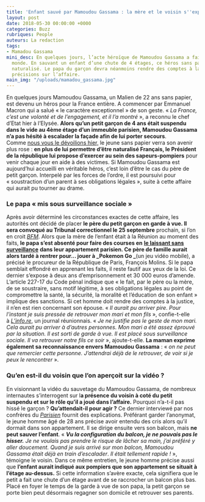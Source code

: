 ```yaml
---
title: 'Enfant sauvé par Mamoudou Gassama : la mère et le voisin s''expriment'
layout: post
date: 2018-05-30 00:00:00 +0000
categories: Buzz
rubriques: People
auteurs: La redaction
tags:
- Mamadou Gassama
mini_desc: En quelques jours, l’acte héroïque de Mamoudou Gassama a fait le tour du
  monde. En sauvant un enfant d’une chute de 4 étages, ce héros sans papier, se verra
  naturalisé. Le papa du garçon devra néanmoins rendre des comptes à la justice. Quelques
  précisions sur l’affaire.
main_img: "/uploads/mamadou_gassama.jpg"
---
```

En quelques jours Mamoudou Gassama, un Malien de 22 ans sans papier, est devenu un héros pour la France entière. A commencer par Emmanuel Macron qui a salué « le caractère exceptionnel » de son geste. « _La France, c’est une volonté et de l’engagement, et il l’a montré_ », a reconnu le chef d’Etat hier à l’Elysée. **Alors qu’un petit garçon de 4 ans était suspendu dans le vide au 4ème étage d’un immeuble parisien, Mamoudou Gassama n’a pas hésité à escalader la façade afin de lui porter secours**. Comme [nous vous le dévoilions hier,](http://www.magicmaman.com/un-homme-sauve-un-enfant-suspendu-dans-le-vide-en-escaladant-un-immeuble-video,3589686.asp "Un homme sauve un enfant suspendu dans le vide en escaladant un immeuble (vidéo)") le jeune sans papier verra son avenir plus rose : **en plus de lui permettre d’être naturalisé Français, le Président de la république lui propose d’exercer au sein des sapeurs-pompiers** pour venir chaque jour en aide à des victimes. Si Mamoudou Gassama est aujourd’hui accueilli en véritable héros, c’est loin d’être le cas du père de petit garçon. Interpelé par les forces de l’ordre, il est poursuivi pour « soustraction d’un parent à ses obligations légales », suite à cette affaire qui aurait pu tourner au drame.

### **Le papa « mis sous surveillance sociale »**

Après avoir déterminé les circonstances exactes de cette affaire, les autorités ont décidé de placer **le père du petit garçon en garde à vue. Il sera convoqué au Tribunal correctionnel le 25 septembre** prochain, si l’on en croit [_BFM_](https://www.bfmtv.com/societe/enfant-sauve-par-mamadou-gassama-la-mere-du-petit-garcon-s-exprime-1458210.html). Alors que la mère de l’enfant était à la Réunion au moment des faits, **le papa s’est absenté pour faire des courses en** [**le laissant sans surveillance**](http://www.magicmaman.com/,quand-peut-il-rester-seul-a-la-maison,379,137.asp "Autonomie de l'enfant : à partir de quel âge peut-on le laisser seul à la maison ?") **dans leur appartement parisien. Ce père de famille aurait alors tardé à rentrer pour... jouer à _Pokemon Go _**(un jeu vidéo mobile), a précisé le procureur de la République de Paris, François Molins. Si le papa semblait effondré en apprenant les faits, il reste fautif aux yeux de la loi. Ce dernier s’expose à deux ans d’emprisonnement et 30 000 euros d’amende. L’article 227-17 du Code pénal indique que « le fait, par le père ou la mère, de se soustraire, sans motif légitime, à ses obligations légales au point de compromettre la santé, la sécurité, la moralité et l’éducation de son enfant » implique des sanctions. Si cet homme doit rendre des comptes à la justice, il n’en est rien concernant son épouse. « _Il aurait pu arriver pire_. _Pour l’instant je suis pressée de retrouver mon mari et mon fils_ », confie-t-elle à [_L’info.re_](http://www.linfo.re/la-reunion/faits-divers/enfant-sauve-a-paris-le-temoignage-exclusif-de-la-mere), un journal réunionnais. « _Je ne justifie pas le geste de mon mari. Cela aurait pu arriver à d’autres personnes. Mon mari a été assez éprouvé par la situation. Il est sorti de garde à vue. Il est placé sous surveillance sociale. Il va retrouver notre fils ce soir_ », ajoute-t-elle. **La maman exprime également sa reconnaissance envers Mamoudou Gassama** : « _on ne peut que remercier cette personne. J’attendrai déjà de le retrouver, de voir si je peux le rencontrer_ ».

### **Qu’en est-il du voisin que l’on aperçoit sur la vidéo ?**

En visionnant la vidéo du sauvetage du Mamoudou Gassama, de nombreux internautes s’interrogent sur l**a présence du voisin à coté du petit suspendu et sur le rôle qu’il a joué dans l’affaire.** Pourquoi n’a-t-il pas hissé le garçon ? **Qu’attendait-il pour agir ?** Ce dernier interviewé par nos confrères du [_Parisien_](http://www.leparisien.fr/faits-divers/enfant-suspendu-dans-le-vide-il-est-tombe-d-un-etage-avant-de-se-rattraper-au-balcon-28-05-2018-7740636.php) fournit des explications. Préférant garder l’anonymat, le jeune homme âgé de 28 ans précise avoir entendu des cris alors qu’il dormait dans son appartement. Il se dirige ensuite vers son balcon, mais **ne peut sauver l’enfant**. « **_Vu la configuration du balcon, je ne pouvais pas le hisser._** _Je ne voulais pas prendre le risque de lâcher sa main, j’ai préféré y aller doucement. Quand je suis arrivé sur mon balcon, Mamoudou Gassama était déjà en train d’escalader_. _Il était tellement rapide !_ », témoigne le voisin. Dans ce même entretien, le jeune homme précise aussi que **l’enfant aurait indiqué aux pompiers que son appartement se situait à l’étage au-dessus.** Si cette information s’avère exacte, cela signifiera que le petit a fait une chute d’un étage avant de se raccrocher un balcon plus bas. Placé en foyer le temps de la garde à vue de son papa, la petit garçon se porte bien peut désormais regagner son domicile et retrouver ses parents.